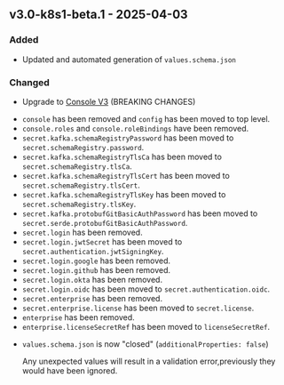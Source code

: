 ## v3.0-k8s1-beta.1 - 2025-04-03
### Added
* Updated and automated generation of `values.schema.json`
### Changed
* Upgrade to [Console V3](https://docs.redpanda.com/beta/upgrade/migrate/console-v3/) (BREAKING CHANGES)

- `console` has been removed and `config` has been moved to top level.
- `console.roles` and `console.roleBindings` have been removed.
- `secret.kafka.schemaRegistryPassword` has been moved to `secret.schemaRegistry.password`.
- `secret.kafka.schemaRegistryTlsCa` has been moved to `secret.schemaRegistry.tlsCa`.
- `secret.kafka.schemaRegistryTlsCert` has been moved to `secret.schemaRegistry.tlsCert`.
- `secret.kafka.schemaRegistryTlsKey` has been moved to `secret.schemaRegistry.tlsKey`.
- `secret.kafka.protobufGitBasicAuthPassword` has been moved to `secret.serde.protobufGitBasicAuthPassword`.
- `secret.login` has been removed.
- `secret.login.jwtSecret` has been moved to `secret.authentication.jwtSigningKey`.
- `secret.login.google` has been removed.
- `secret.login.github` has been removed.
- `secret.login.okta` has been removed.
- `secret.login.oidc` has been moved to `secret.authentication.oidc`.
- `secret.enterprise` has been removed.
- `secret.enterprise.license` has been moved to `secret.license`.
- `enterprise` has been removed.
- `enterprise.licenseSecretRef` has been moved to `licenseSecretRef`.
* `values.schema.json` is now "closed" (`additionalProperties: false`)

  Any unexpected values will result in a validation error,previously they would
  have been ignored.
